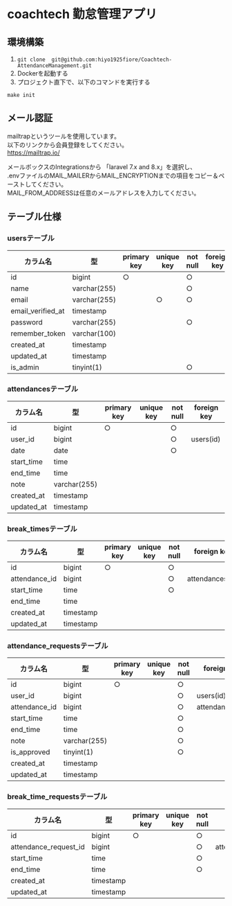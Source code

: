 # coachtech 勤怠管理アプリ
## 環境構築
1. `git clone  git@github.com:hiyo1925fiore/Coachtech-AttendanceManagement.git`
2. Dockerを起動する
3. プロジェクト直下で、以下のコマンドを実行する
```
make init
```
## メール認証
mailtrapというツールを使用しています。  
以下のリンクから会員登録をしてください。  
https://mailtrap.io/

メールボックスのIntegrationsから 「laravel 7.x and 8.x」を選択し、  
.envファイルのMAIL_MAILERからMAIL_ENCRYPTIONまでの項目をコピー＆ペーストしてください。  
MAIL_FROM_ADDRESSは任意のメールアドレスを入力してください。
## テーブル仕様
### usersテーブル

|**カラム名**|**型**|**primary key**|**unique key**|**not null**|**foreign key**|
|---|---|---|---|---|---|
|id|bigint|○| |○| |
|name|varchar(255)| | |○| |
|email|varchar(255)| |○|○|　|
|email_verified_at|timestamp| | | | |
|password|varchar(255)| | |○| |
|remember_token|varchar(100)| | | | |
|created_at|timestamp| | | | |
|updated_at|timestamp| | | | |
|is_admin|tinyint(1)| | |○| |

### attendancesテーブル

|**カラム名**|**型**|**primary key**|**unique key**|**not null**|**foreign key**|
|---|---|---|---|---|---|
|id|bigint|○| |○| |
|user_id|bigint| | |○|users(id)|
|date|date| | |○|　|
|start_time|time| | | | |
|end_time|time| | | | |
|note|varchar(255)| | | | |
|created_at|timestamp| | | | |
|updated_at|timestamp| | | | |

### break_timesテーブル

|**カラム名**|**型**|**primary key**|**unique key**|**not null**|**foreign key**|
|---|---|---|---|---|---|
|id|bigint|○| |○| |
|attendance_id|bigint| | |○|attendances(id)|
|start_time|time| | |○| |
|end_time|time| | | | |
|created_at|timestamp| | | | |
|updated_at|timestamp| | | | |

### attendance_requestsテーブル

|**カラム名**|**型**|**primary key**|**unique key**|**not null**|**foreign key**|
|---|---|---|---|---|---|
|id|bigint|○| |○| |
|user_id|bigint| | |○|users(id)|
|attendance_id|bigint| | |○|attendances(id)|
|start_time|time| | |○| |
|end_time|time| | |○| |
|note|varchar(255)| | |○| |
|is_approved|tinyint(1)| | |○| |
|created_at|timestamp| | | | |
|updated_at|timestamp| | | | |

### break_time_requestsテーブル

|**カラム名**|**型**|**primary key**|**unique key**|**not null**|**foreign key**|
|---|---|---|---|---|---|
|id|bigint|○| |○| |
|attendance_request_id|bigint| | |○|attendance_requests(id)|
|start_time|time| | |○| |
|end_time|time| | |○| |
|created_at|timestamp| | | | |
|updated_at|timestamp| | | | |
